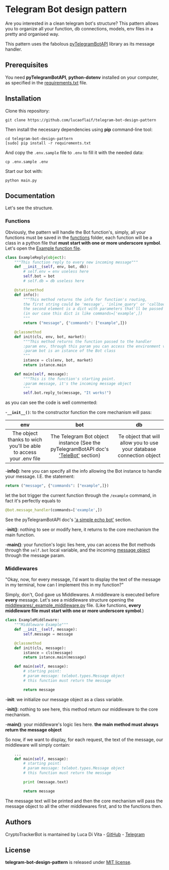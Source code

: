 # Telegram Bot design pattern

Are you interested in a clean telegram bot's structure? This pattern allows you to organize all your function, db connections, models, env files in a pretty and organised way.

This pattern uses the fabolous [pyTelegramBotAPI](https://github.com/eternnoir/pyTelegramBotAPI]) library as its message handler.

## Prerequisites

You need **pyTelegramBotAPI**, **python-dotenv** installed on your computer, as specified in the [requirements.txt](requirements.txt) file.

## Installation

Clone this repository:

```shell
git clone https://github.com/lucaoflaif/telegram-bot-design-pattern
```

Then install the necessary dependencies using **pip** command-line tool:

```shell
cd telegram-bot-design-pattern
[sudo] pip install -r requirements.txt
```

And copy the `.env.sample` file to `.env` to fill it with the needed data:

```shell
cp .env.sample .env
```

Start our bot with:

```shell
python main.py
```

## Documentation

Let's see the structure.

### Functions

Obviously, the pattern will handle the Bot function's, simply, all your functions must be saved in the [functions](telegram-bot-design-pattern/functions/) folder, each function will be a class in a python file that **must start with one or more underscore symbol**. Let's open the [Example function file](functions/_example_function.py).

```python
class ExampleReply(object):
    """This function reply to every new incoming message"""
    def __init__(self, env, bot, db):
        # self.env = env useless here
        self.bot = bot
        # self.db = db useless here

    @staticmethod
    def info():
        """This method returns the info for function's routing,
        the first string could be 'message', 'inline_query' or 'callback_query'.
        the second element is a dict with parameters that'll be passed through the handler
        (in our case this dict is like commands=['example',])
        """
        return ("message", {"commands": ["example",]})

    @classmethod
    def init(cls, env, bot, market):
        """This method returns the function passed to the handler
        :param env, through this param you can access the environment variables
        :param bot is an istance of the Bot class
        """
        istance = cls(env, bot, market)
        return istance.main

    def main(self, message):
        """This is the function's starting point.
        :param message, it's the incoming message object
        """
        self.bot.reply_to(message, "It works!")

```

as you can see the code is well commented:

-**`__init__()`**: to the constructor function the core mechanism will pass:

| env | bot | db  |
|:--:|:-:|:--:|
|The object thanks to wich you'll be able to access your .env file | The Telegram Bot object instance (See the pyTelegramBotAPI doc's ['TeleBot'](https://github.com/eternnoir/pyTelegramBotAPI#telebot) section) | Te object that will allow you to use your database connection object |

-**info()**: here you can specify all the info allowing the Bot instance to handle your message. I.E. the statement:

```python
return ("message", {"commands": ["example",]})
```

let the bot trigger the current function through the `/example` command, in fact it's perfectly equals to

```python
@bot.message_handler(commands=['example',])
```

See the pyTelegramBotAPI doc's ['a simple echo bot'](https://github.com/eternnoir/pyTelegramBotAPI#a-simple-echo-bot) section.

-**init()**: nothing to see or modify here, it returns to the core mechanism the main function.

-**main()**: your function's logic lies here, you can access the Bot methods through the `self.bot` local variable, and the incoming [message object](https://github.com/eternnoir/pyTelegramBotAPI/blob/9ae20b48154fe39aa92049fdb2336f6246aaa13f/telebot/types.py#L251) through the message param.

### Middlewares

"Okay, now, for every message, I'd want to display the text of the message in my terminal, how can I implement this in my function?"

Simply, don't, God gave us Middlewares. A middleware is executed before **every** message. Let's see a middleware structure opening the [middlewares/_example_middleware.py](telegram-bot-design-pattern/middlewares/_example_middleware.py) file. (Like functions, **every middleware file must start with one or more underscore symbol**.)

```python
class ExampleMiddleware:
    """Middleware Example"""
    def __init__(self, message):
        self.message = message

    @classmethod
    def init(cls, message):
        istance = cls(message)
        return istance.main(message)

    def main(self, message):
        # starting point:
        # param message: telebot.types.Message object
        # this function must return the message

        return message
```

-**__init__**: we initialize our message object as a class variable.

-**init()**: nothing to see here, this method return our middleware to the core mechanism.

-**main()**: your middleware's logic lies here. **the main method must always return the message object**

So now, if we want to display, for each request, the text of the message, our middleware will simply contain:

```python
    ...
    def main(self, message):
        # starting point:
        # param message: telebot.types.Message object
        # this function must return the message

        print (message.text)

        return message
```

The message text will be printed and then the core mechanism will pass the message object to all the other middlewares first, and to the functions then.

## Authors

CryptoTrackerBot is mantained by Luca Di Vita - [GitHub](https://github.com/lucaoflaif) - [Telegram](www.google.it)

## License

**telegram-bot-design-pattern** is released under [MIT license](LICENSE).
